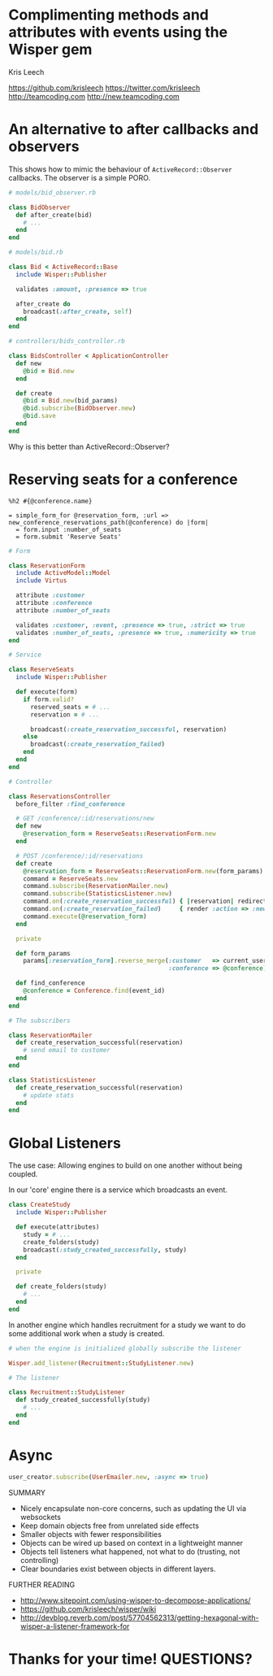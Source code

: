 # Complimenting methods and attributes with events using the Wisper gem

Kris Leech

https://github.com/krisleech
https://twitter.com/krisleech
http://teamcoding.com
http://new.teamcoding.com


# An alternative to after callbacks and observers

This shows how to mimic the behaviour of `ActiveRecord::Observer` callbacks. The observer is a simple PORO.

```ruby
# models/bid_observer.rb

class BidObserver
  def after_create(bid)
    # ...
  end
end
```

```ruby
# models/bid.rb

class Bid < ActiveRecord::Base
  include Wisper::Publisher

  validates :amount, :presence => true

  after_create do
    broadcast(:after_create, self)
  end
end
```

```ruby
# controllers/bids_controller.rb

class BidsController < ApplicationController
  def new
    @bid = Bid.new
  end

  def create
    @bid = Bid.new(bid_params)
    @bid.subscribe(BidObserver.new)
    @bid.save
  end
end
```

Why is this better than ActiveRecord::Observer?


# Reserving seats for a conference

```haml
%h2 #{@conference.name}

= simple_form_for @reservation_form, :url => new_conference_reservations_path(@conference) do |form|
  = form.input :number_of_seats
  = form.submit 'Reserve Seats'
```

```ruby
# Form

class ReservationForm
  include ActiveModel::Model
  include Virtus

  attribute :customer
  attribute :conference
  attribute :number_of_seats

  validates :customer, :event, :presence => true, :strict => true
  validates :number_of_seats, :presence => true, :numericity => true
end

# Service

class ReserveSeats
  include Wisper::Publisher

  def execute(form)
    if form.valid?
      reserved_seats = # ...
      reservation = # ...

      broadcast(:create_reservation_successful, reservation)
    else
      broadcast(:create_reservation_failed)
    end
  end
end

# Controller

class ReservationsController
  before_filter :find_conference

  # GET /conference/:id/reservations/new
  def new
    @reservation_form = ReserveSeats::ReservationForm.new
  end

  # POST /conference/:id/reservations
  def create
    @reservation_form = ReserveSeats::ReservationForm.new(form_params)
    command = ReserveSeats.new
    command.subscribe(ReservationMailer.new)
    command.subscribe(StatisticsListener.new)
    command.on(:create_reservation_successful) { |reservation| redirect_to my_reservations_path(reservation) }
    command.on(:create_reservation_failed)     { render :action => :new }
    command.execute(@reservation_form)
  end

  private

  def form_params
    params[:reservation_form].reverse_merge(:customer   => current_user,
                                            :conference => @conference)

  def find_conference
    @conference = Conference.find(event_id)
  end
end

# The subscribers

class ReservationMailer
  def create_reservation_successful(reservation)
    # send email to customer
  end
end

class StatisticsListener
  def create_reservation_successful(reservation)
    # update stats
  end
end
```


# Global Listeners

The use case: Allowing engines to build on one another without being coupled.

In our 'core' engine there is a service which broadcasts an event.

```ruby
class CreateStudy
  include Wisper::Publisher

  def execute(attributes)
    study = # ...
    create_folders(study)
    broadcast(:study_created_successfully, study)
  end

  private

  def create_folders(study)
    # ...
  end
end
```

In another engine which handles recruitment for a study we want to do some
additional work when a study is created.

```ruby
# when the engine is initialized globally subscribe the listener

Wisper.add_listener(Recruitment::StudyListener.new)

# The listener

class Recruitment::StudyListener
  def study_created_successfully(study)
    # ...
  end
end
```


# Async

```ruby
user_creator.subscribe(UserEmailer.new, :async => true)
```


SUMMARY

* Nicely encapsulate non-core concerns, such as updating the UI via websockets
* Keep domain objects free from unrelated side effects
* Smaller objects with fewer responsibilities
* Objects can be wired up based on context in a lightweight manner
* Objects tell listeners what happened, not what to do (trusting, not controlling)
* Clear boundaries exist between objects in different layers.


FURTHER READING

* http://www.sitepoint.com/using-wisper-to-decompose-applications/
* https://github.com/krisleech/wisper/wiki
* http://devblog.reverb.com/post/57704562313/getting-hexagonal-with-wisper-a-listener-framework-for


# Thanks for your time! QUESTIONS?

